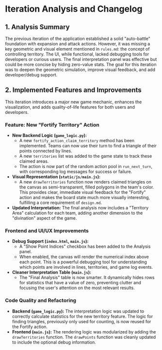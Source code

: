 # Iteration Analysis and Changelog

## 1. Analysis Summary

The previous iteration of the application established a solid "auto-battle" foundation with expansion and attack actions. However, it was missing a key geometric and visual element mentioned in `rules.md`: the concept of controlling territory. The UI, while functional, lacked debugging tools for developers or curious users. The final interpretation panel was effective but could be more concise by hiding zero-value stats. The goal for this iteration was to deepen the geometric simulation, improve visual feedback, and add developer/debug support.

## 2. Implemented Features and Improvements

This iteration introduces a major new game mechanic, enhances the visualization, and adds quality-of-life features for both users and developers.

### Feature: New "Fortify Territory" Action
-   **New Backend Logic (`game_logic.py`):**
    -   A new `fortify_action_claim_territory` method has been implemented. Teams can now use their turn to find a triangle of their points connected by lines.
    -   A new `territories` list was added to the game state to track these claimed areas.
    -   The action is now part of the random action pool in `run_next_turn`, with corresponding log messages for success or failure.
-   **Visual Representation (`static/js/main.js`):**
    -   A new `drawTerritories` function now renders claimed triangles on the canvas as semi-transparent, filled polygons in the team's color. This provides clear, immediate visual feedback for the "Fortify" action and makes the board state much more visually interesting, fulfilling a core requirement of `design.md`.
-   **Updated Interpretation:** The final analysis now includes a "Territory Area" calculation for each team, adding another dimension to the "divination" aspect of the game.

### Frontend and UI/UX Improvements
-   **Debug Support (`index.html`, `main.js`):**
    -   A "Show Point Indices" checkbox has been added to the Analysis panel.
    -   When enabled, the canvas will render the numerical index above each point. This is a powerful debugging tool for understanding which points are involved in lines, territories, and game log events.
-   **Cleaner Interpretation Table (`main.js`):**
    -   The "Final Analysis" table is now smarter. It dynamically hides rows for statistics that have a value of zero, preventing clutter and focusing the user's attention on the most relevant results.

### Code Quality and Refactoring
-   **Backend (`game_logic.py`):** The interpretation logic was updated to correctly calculate statistics for the new territory feature. The logic for finding triangles, previously only used for counting, is now reused for the Fortify action.
-   **Frontend (`main.js`):** The rendering logic was modularized by adding the `drawTerritories` function. The `drawPoints` function was cleanly updated to include the optional debug information.